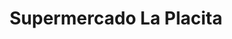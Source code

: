 ---
title: "Supermercado La Placita"
url: /santo-domingo/supermercado-la-placita/
shop: Supermarkt
---